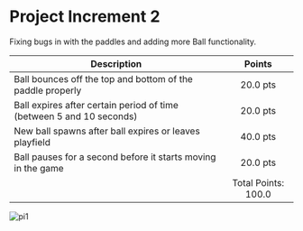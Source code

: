 # Project Increment 2

Fixing bugs in with the paddles and adding more Ball functionality.

| Description       | Points          |
| ------------- |:-------------:|
| Ball bounces off the top and bottom of the paddle properly   | 20.0 pts | 
| Ball expires after certain period of time (between 5 and 10 seconds) | 20.0 pts | 
| New ball spawns after ball expires or leaves playfield |  40.0 pts |
| Ball pauses for a second before it starts moving in the game | 20.0 pts |
| | Total Points: 100.0 |

![pi1](https://user-images.githubusercontent.com/32695489/52548789-da246380-2d8c-11e9-887a-44a7817d8766.gif)
